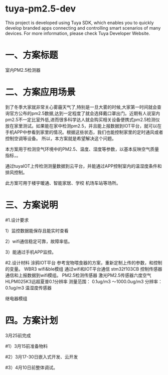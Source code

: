# tuya-pm2.5-dev
This project is developed using Tuya SDK, which enables you to quickly develop branded apps connecting and controlling smart scenarios of many devices.
For more information, please check Tuya Developer Website.

一、方案标题
======================================================================================================
室内PM2.5检测器

二、方案应用场景
======================================================================================================
到了冬季大家就非常关心雾霾天气了,特别是一旦大雾的时候,大家第一时间就会查询官方公布的pm2.5数据,达到一定程度了就会选择戴口罩出门。近期有人说室内pm2.5不一定比室外低,进而很多科学达人就会购买相关设备便携式pm2.5检测仪放在家里测试。如果能在家中检测pm2.5，并且能上报数据到IOT平台，就可以在手机APP中参看到家里的情况。根据这些状态，我们也能控制家里的定时通风或者控制空调等设备。
所以，本方案就是希望解决这个问题。

本方案用于检测空气环境中的PM2.5、温度、湿度等参数，以基本反映空气质量指标，。

通过tuyaIOT上传检测测量数据到云平台，并能通过APP控制室内的温湿度条件和排风控制。

此方案可用于楼宇暖通、智能家居、学校 机场车站等场所。


三、方案说明
======================================================================================================
#1.设计要求

1）监控数据能保存且能实时查看

2）wifi通信稳定可靠，故障率低。

3）能通过手机APP监控。

#2.设计材料
涂鸦IOT平台 
  参考宠物喂食器的方案，重新定制上传的参数，和控制的变量。
WBR3 wifi&ble模组
  通过wifi和IOT平台通信
stm32f103CB
  控制传感器通信和上报数据到wifi模组。
PM2.5检测传感器
  激光PM2.5传感器六度空气HLPM025K3远超夏普0.1分辨率
  测量范围： 0.1ug/m3 ～1000.0ug/m3
  分辨率： 0.1ug/m3
温湿度传感器
  
继电器模组

四。方案计划
======================================================================================================
3月25前完成

#1）3月15前准备物料

#2）3月17-30日嵌入式开发、云开发

#3）4月10日前整体调试。

